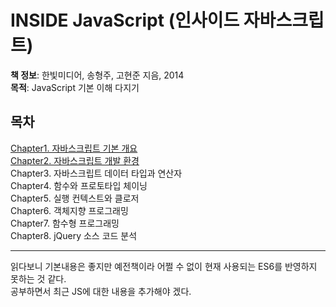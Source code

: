 # INSIDE JavaScript (인사이드 자바스크립트)
**책 정보**: 한빛미디어, 송형주, 고현준 지음, 2014   
**목적**: JavaScript 기본 이해 다지기

## 목차
[Chapter1. 자바스크립트 기본 개요](https://github.com/minj0i/ReadingRecord/blob/main/INSIDE_JavaScript/Chapter1.md)      
[Chapter2. 자바스크립트 개발 환경](https://github.com/minj0i/ReadingRecord/blob/main/INSIDE_JavaScript/Chapter2.md)    
Chapter3. 자바스크립트 데이터 타입과 연산자   
Chapter4. 함수와 프로토타입 체이닝   
Chapter5. 실행 컨텍스트와 클로저   
Chapter6. 객체지향 프로그래밍   
Chapter7. 함수형 프로그래밍   
Chapter8. jQuery 소스 코드 분석

---
읽다보니 기본내용은 좋지만 예전책이라 어쩔 수 없이 현재 사용되는 ES6를 반영하지 못하는 것 같다.   
공부하면서 최근 JS에 대한 내용을 추가해야 겠다.
